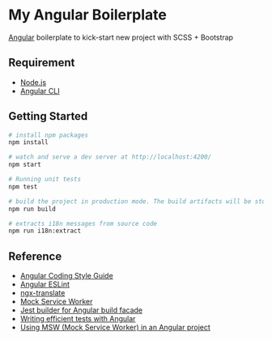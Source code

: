 # My Angular Boilerplate

[Angular](http://angular.io/) boilerplate to kick-start new project with SCSS + Bootstrap

## Requirement

- [Node.js](https://nodejs.org)
- [Angular CLI](https://angular.io/cli)

## Getting Started

```sh
# install npm packages
npm install

# watch and serve a dev server at http://localhost:4200/
npm start

# Running unit tests
npm test

# build the project in production mode. The build artifacts will be stored in the `dist/` directory
npm run build

# extracts i18n messages from source code
npm run i18n:extract
```

## Reference

- [Angular Coding Style Guide](https://angular.io/guide/styleguide)
- [Angular ESLint](https://github.com/angular-eslint/angular-eslint)
- [ngx-translate](https://github.com/ngx-translate/core)
- [Mock Service Worker](https://mswjs.io/docs/)
- [Jest builder for Angular build facade](https://www.npmjs.com/package/@angular-builders/jest)
- [Writing efficient tests with Angular](https://dev.to/matheusmichels/writing-efficient-tests-with-angular-og5)
- [Using MSW (Mock Service Worker) in an Angular project](https://timdeschryver.dev/blog/using-msw-in-an-angular-project)
